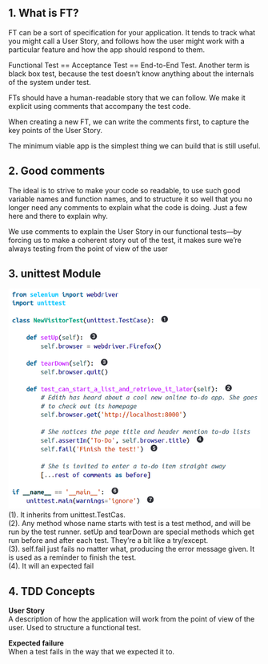 ## 1. What is FT?
FT can be a sort of specification for your application. It tends to track what you might call a User Story, and follows how the user might work with a particular feature and how the app should respond to them.

Functional Test == Acceptance Test == End-to-End Test. Another term is black box test, because the test doesn’t know anything about the internals of the system under test.

FTs should have a human-readable story that we can follow. We make it explicit using comments that accompany the test code. 

When creating a new FT, we can write the comments first, to capture the key points of the User Story.

The minimum viable app is the simplest thing we can build that is still useful.

## 2. Good comments
The ideal is to strive to make your code so readable, to use such good variable names and function names, and to structure it so well that you no longer need any comments to explain what the code is doing. Just a few here and there to explain why.

We use comments to explain the User Story in our functional tests—by forcing us to make a coherent story out of the test, it makes sure we’re always testing from the point of view of the user

## 3. unittest Module
![image](https://github.com/xyeryay/Learning-Notes-of-TDD-with-Python/blob/main/images/use-unittest-module.PNG)</br>
 (1). It inherits from unittest.TestCas.</br>
 (2). Any method whose name starts with test is a test method, and will be run by the test runner. setUp and tearDown are special methods which get run before and after each test. They’re a bit like a try/except.</br>
 (3). self.fail just fails no matter what, producing the error message given. It is used as a reminder to finish the test.</br>
 (4). It will an expected fail
 
 ## 4. TDD Concepts
**User Story** </br>
A description of how the application will work from the point of view of the user. Used to structure a functional test.

**Expected failure** </br>
When a test fails in the way that we expected it to.
